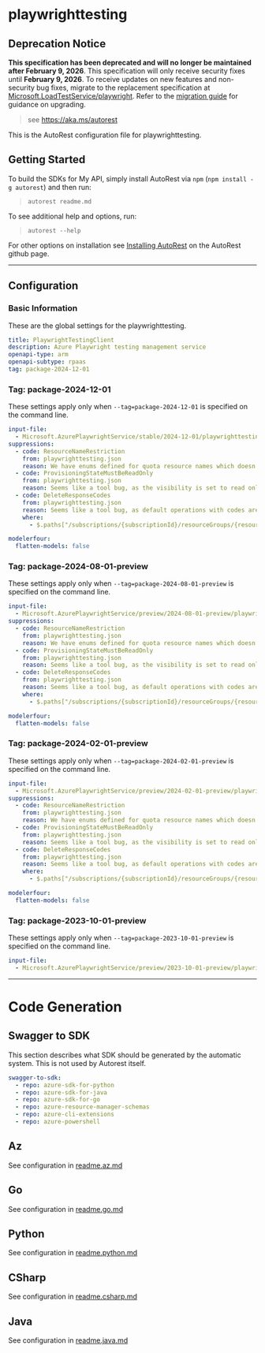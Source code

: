 # playwrighttesting

## Deprecation Notice

**This specification has been deprecated and will no longer be maintained after February 9, 2026**. This specification will only receive security fixes until **February 9, 2026**. To receive updates on new features and non-security bug fixes, migrate to the replacement specification at [Microsoft.LoadTestService/playwright](https://github.com/Azure/azure-rest-api-specs/tree/main/specification/loadtestservice/resource-manager/Microsoft.LoadTestService/playwright). Refer to the [migration guide](https://aka.ms/mpt/migration-guidance) for guidance on upgrading.

> see https://aka.ms/autorest

This is the AutoRest configuration file for playwrighttesting.

## Getting Started

To build the SDKs for My API, simply install AutoRest via `npm` (`npm install -g autorest`) and then run:

> `autorest readme.md`

To see additional help and options, run:

> `autorest --help`

For other options on installation see [Installing AutoRest](https://aka.ms/autorest/install) on the AutoRest github page.

---

## Configuration

### Basic Information

These are the global settings for the playwrighttesting.

```yaml
title: PlaywrightTestingClient
description: Azure Playwright testing management service
openapi-type: arm
openapi-subtype: rpaas
tag: package-2024-12-01
```

### Tag: package-2024-12-01

These settings apply only when `--tag=package-2024-12-01` is specified on the command line.

```yaml $(tag) == 'package-2024-12-01'
input-file:
  - Microsoft.AzurePlaywrightService/stable/2024-12-01/playwrighttesting.json
suppressions:
  - code: ResourceNameRestriction
    from: playwrighttesting.json
    reason: We have enums defined for quota resource names which doesn't support string pattern validation.
  - code: ProvisioningStateMustBeReadOnly
    from: playwrighttesting.json
    reason: Seems like a tool bug, as the visibility is set to read only in the TypeSpec already.
  - code: DeleteResponseCodes
    from: playwrighttesting.json
    reason: Seems like a tool bug, as default operations with codes are generated from the TrackedResourceOperations in the TypeSpec.
    where:
      - $.paths["/subscriptions/{subscriptionId}/resourceGroups/{resourceGroupName}/providers/Microsoft.AzurePlaywrightService/accounts/{accountName}"].delete
```

``` yaml
modelerfour:
  flatten-models: false
```

### Tag: package-2024-08-01-preview

These settings apply only when `--tag=package-2024-08-01-preview` is specified on the command line.

```yaml $(tag) == 'package-2024-08-01-preview'
input-file:
  - Microsoft.AzurePlaywrightService/preview/2024-08-01-preview/playwrighttesting.json
suppressions:
  - code: ResourceNameRestriction
    from: playwrighttesting.json
    reason: We have enums defined for quota resource names which doesn't support string pattern validation.
  - code: ProvisioningStateMustBeReadOnly
    from: playwrighttesting.json
    reason: Seems like a tool bug, as the visibility is set to read only in the TypeSpec already.
  - code: DeleteResponseCodes
    from: playwrighttesting.json
    reason: Seems like a tool bug, as default operations with codes are generated from the TrackedResourceOperations in the TypeSpec.
    where:
      - $.paths["/subscriptions/{subscriptionId}/resourceGroups/{resourceGroupName}/providers/Microsoft.AzurePlaywrightService/accounts/{accountName}"].delete
```

``` yaml
modelerfour:
  flatten-models: false
```

### Tag: package-2024-02-01-preview

These settings apply only when `--tag=package-2024-02-01-preview` is specified on the command line.

```yaml $(tag) == 'package-2024-02-01-preview'
input-file:
  - Microsoft.AzurePlaywrightService/preview/2024-02-01-preview/playwrighttesting.json
suppressions:
  - code: ResourceNameRestriction
    from: playwrighttesting.json
    reason: We have enums defined for quota resource names which doesn't support string pattern validation.
  - code: ProvisioningStateMustBeReadOnly
    from: playwrighttesting.json
    reason: Seems like a tool bug, as the visibility is set to read only in the TypeSpec already.
  - code: DeleteResponseCodes
    from: playwrighttesting.json
    reason: Seems like a tool bug, as default operations with codes are generated from the TrackedResourceOperations in the TypeSpec.
    where:
      - $.paths["/subscriptions/{subscriptionId}/resourceGroups/{resourceGroupName}/providers/Microsoft.AzurePlaywrightService/accounts/{accountName}"].delete
```

``` yaml
modelerfour:
  flatten-models: false
```

### Tag: package-2023-10-01-preview

These settings apply only when `--tag=package-2023-10-01-preview` is specified on the command line.

```yaml $(tag) == 'package-2023-10-01-preview'
input-file:
  - Microsoft.AzurePlaywrightService/preview/2023-10-01-preview/playwrighttesting.json
```

---

# Code Generation

## Swagger to SDK

This section describes what SDK should be generated by the automatic system.
This is not used by Autorest itself.

```yaml $(swagger-to-sdk)
swagger-to-sdk:
  - repo: azure-sdk-for-python
  - repo: azure-sdk-for-java
  - repo: azure-sdk-for-go
  - repo: azure-resource-manager-schemas
  - repo: azure-cli-extensions
  - repo: azure-powershell
```
## Az

See configuration in [readme.az.md](./readme.az.md)

## Go

See configuration in [readme.go.md](./readme.go.md)

## Python

See configuration in [readme.python.md](./readme.python.md)

## CSharp

See configuration in [readme.csharp.md](./readme.csharp.md)

## Java

See configuration in [readme.java.md](./readme.java.md)

